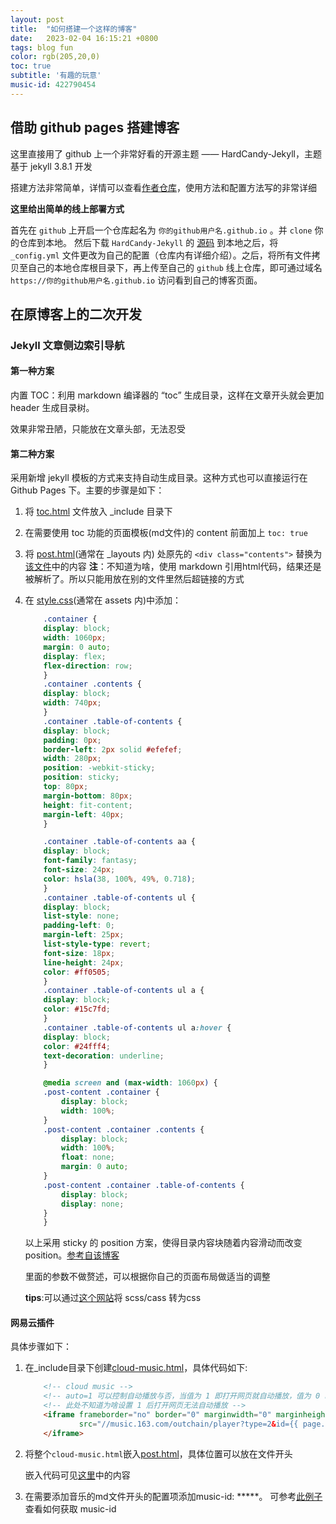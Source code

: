 ```yaml
---
layout: post
title:  "如何搭建一个这样的博客"
date:   2023-02-04 16:15:21 +0800
tags: blog fun
color: rgb(205,20,0)
toc: true
subtitle: '有趣的玩意'
music-id: 422790454
---
```


## 借助 github pages 搭建博客

这里直接用了 github 上一个非常好看的开源主题 —— HardCandy-Jekyll，主题基于 jekyll 3.8.1 开发

搭建方法非常简单，详情可以查看[作者仓库](https://github.com/xukimseven/HardCandy-Jekyll)，使用方法和配置方法写的非常详细

**这里给出简单的线上部署方式**

首先在 `github` 上开启一个仓库起名为 `你的github用户名.github.io` 。并 `clone` 你的仓库到本地。 然后下载 `HardCandy-Jekyll` 的 [源码](https://github.com/xukimseven/HardCandy-Jekyll) 到本地之后，将 `_config.yml` 文件更改为自己的配置（仓库内有详细介绍）。之后，将所有文件拷贝至自己的本地仓库根目录下，再上传至自己的 `github` 线上仓库，即可通过域名 `https://你的github用户名.github.io` 访问看到自己的博客页面。

## 在原博客上的二次开发

### Jekyll 文章侧边索引导航

#### 第一种方案

内置 TOC：利用 markdown 编译器的 “toc” 生成目录，这样在文章开头就会更加 header 生成目录树。

效果非常丑陋，只能放在文章头部，无法忍受

#### 第二种方案

采用新增 jekyll 模板的方式来支持自动生成目录。这种方式也可以直接运行在 Github Pages 下。主要的步骤是如下：

1. 将 [toc.html](https://github.com/westqzy/westqzy.github.io/blob/main/_includes/toc.html) 文件放入 _include 目录下

2. 在需要使用 toc 功能的页面模板(md文件)的 content 前面加上 `toc: true`

3. 将 [post.html](https://github.com/westqzy/westqzy.github.io/blob/main/_layouts/post.html)(通常在 _layouts 内) 处原先的 `<div class="contents">` 替换为[该文件](https://github.com/westqzy/westqzy.github.io/blob/main/_posts/modify.md)中的内容
**注**：不知道为啥，使用 markdown 引用html代码，结果还是被解析了。所以只能用放在别的文件里然后超链接的方式

4. 在 [style.css](https://github.com/westqzy/westqzy.github.io/blob/main/assets/css/style.css)(通常在 assets 内)中添加：

    ```css
        .container {
        display: block;
        width: 1060px;
        margin: 0 auto;
        display: flex;
        flex-direction: row;
        }
        .container .contents {
        display: block;
        width: 740px;
        }
        .container .table-of-contents {
        display: block;
        padding: 0px;
        border-left: 2px solid #efefef;
        width: 280px;
        position: -webkit-sticky;
        position: sticky;
        top: 80px;
        margin-bottom: 80px;
        height: fit-content;
        margin-left: 40px;
        }

        .container .table-of-contents aa {
        display: block;
        font-family: fantasy;
        font-size: 24px;
        color: hsla(38, 100%, 49%, 0.718);
        }
        .container .table-of-contents ul {
        display: block;
        list-style: none;
        padding-left: 0;
        margin-left: 25px;
        list-style-type: revert; 
        font-size: 18px;
        line-height: 24px;
        color: #ff0505;
        }
        .container .table-of-contents ul a {
        display: block;
        color: #15c7fd;
        }
        .container .table-of-contents ul a:hover {
        display: block;
        color: #24fff4;
        text-decoration: underline;
        }

        @media screen and (max-width: 1060px) {
        .post-content .container {
            display: block;
            width: 100%;
        }
        .post-content .container .contents {
            display: block;
            width: 100%;
            float: none;
            margin: 0 auto;
        }
        .post-content .container .table-of-contents {
            display: block;
            display: none;
        }
        }
    ```

    以上采用 sticky 的 position 方案，使得目录内容块随着内容滑动而改变 position。[参考自该博客](https://cloud.tencent.com/developer/article/2143034)

    里面的参数不做赘述，可以根据你自己的页面布局做适当的调整

    **tips**:可以通过[这个网站](https://www.sassmeister.com/)将 scss/cass 转为css

#### 网易云插件

具体步骤如下：

1. 在_include目录下创建[cloud-music.html](https://github.com/westqzy/westqzy.github.io/blob/main/_includes/cloud-music.html)，具体代码如下:

    ```html
        <!-- cloud music -->
        <!-- auto=1 可以控制自动播放与否，当值为 1 即打开网页就自动播放，值为 0 时需要访客手动点击播放 -->
        <!-- 此处不知道为啥设置 1 后打开网页无法自动播放 -->
        <iframe frameborder="no" border="0" marginwidth="0" marginheight="0" width=330 height=86
                src="//music.163.com/outchain/player?type=2&id={{ page.music-id }}&auto=1&height=66">
        </iframe>
    ```

2. 将整个`cloud-music.html`嵌入[post.html](https://github.com/westqzy/westqzy.github.io/blob/main/_layouts/post.html)，具体位置可以放在文件开头

    嵌入代码可见[这里](https://github.com/westqzy/westqzy.github.io/blob/main/_posts/modify_wangyiyun.md)中的内容


3. 在需要添加音乐的md文件开头的配置项添加music-id: *****。
    可参考[此例子](https://music.163.com/#/outchain/2/422790454/)查看如何获取 music-id
